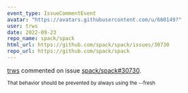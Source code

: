 ```yaml
---
event_type: IssueCommentEvent
avatar: "https://avatars.githubusercontent.com/u/660149?"
user: trws
date: 2022-09-23
repo_name: spack/spack
html_url: https://github.com/spack/spack/issues/30730
repo_url: https://github.com/spack/spack
---
```


<a href='https://github.com/trws' target='_blank'>trws</a> commented on issue <a href='https://github.com/spack/spack/issues/30730' target='_blank'>spack/spack#30730</a>.

<small>That behavior should be prevented by always using the --fresh